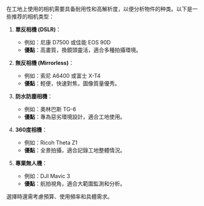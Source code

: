 在工地上使用的相机需要具备耐用性和高解析度，以便分析物件的种类。以下是一些推荐的相机类型：

1. **單反相機 (DSLR)**：
   - 例如：尼康 D7500 或佳能 EOS 90D
   - **優點**：高畫質，換鏡頭靈活，適合多種拍攝環境。

2. **無反相機 (Mirrorless)**：
   - 例如：索尼 A6400 或富士 X-T4
   - **優點**：輕便，快速對焦，圖像質量優秀。

3. **防水防塵相機**：
   - 例如：奧林巴斯 TG-6
   - **優點**：專為惡劣環境設計，適合工地使用。

4. **360度相機**：
   - 例如：Ricoh Theta Z1
   - **優點**：全景拍攝，適合記錄工地整體情況。

5. **專業無人機**：
   - 例如：DJI Mavic 3
   - **優點**：航拍視角，適合大範圍監測和分析。

選擇時還需考慮預算、使用頻率和具體需求。
